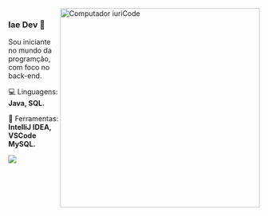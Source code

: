 <img src="https://raw.githubusercontent.com/MicaelliMedeiros/micaellimedeiros/master/image/computer-illustration.png" min-width="400px" max-width="400px" width="400px" align="right" alt="Computador iuriCode">

### Iae Dev 🤯

<p align="left"> 
  Sou iniciante no mundo da programção, com foco no back-end.
</p>

<p align="left">
  💻 Linguagens: <strong>Java, SQL.</strong>
</p>

<p align="left">
  💼 Ferramentas: <strong>IntelliJ IDEA, VSCode MySQL.</strong>
</p>

<p align="left">
  <a href="#" alt="Gmail">
  <img src="https://img.shields.io/badge/-Gmail-FF0000?style=flat-square&labelColor=FF0000&logo=gmail&logoColor=white&link=LINK-DO-SEU-EMAIL" /></a>
</p>  

